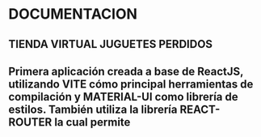 # DOCUMENTACION

## TIENDA VIRTUAL JUGUETES PERDIDOS

## Primera aplicación creada a base de ReactJS, utilizando VITE cómo principal herramientas de compilación y MATERIAL-UI como librería de estilos. También utiliza la librería REACT-ROUTER la cual permite
